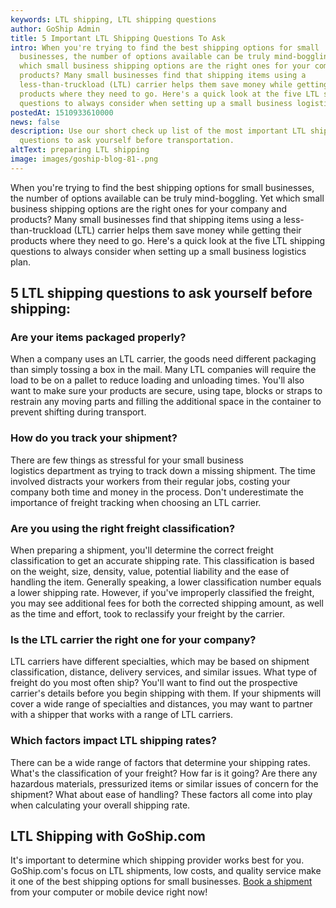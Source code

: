 ```yaml
---
keywords: LTL shipping, LTL shipping questions
author: GoShip Admin
title: 5 Important LTL Shipping Questions To Ask
intro: When you're trying to find the best shipping options for small
  businesses, the number of options available can be truly mind-boggling. Yet
  which small business shipping options are the right ones for your company and
  products? Many small businesses find that shipping items using a
  less-than-truckload (LTL) carrier helps them save money while getting their
  products where they need to go. Here's a quick look at the five LTL shipping
  questions to always consider when setting up a small business logistics plan.
postedAt: 1510933610000
news: false
description: Use our short check up list of the most important LTL shipping
  questions to ask yourself before transportation.
altText: preparing LTL shipping
image: images/goship-blog-81-.png
---
```

When you're trying to find the best shipping options for small businesses, the number of options available can be truly mind-boggling. Yet which small business shipping options are the right ones for your company and products? Many small businesses find that shipping items using a less-than-truckload (LTL) carrier helps them save money while getting their products where they need to go. Here's a quick look at the five LTL shipping questions to always consider when setting up a small business logistics plan.

5 LTL shipping questions to ask yourself before shipping:
---------------------------------------------------------

### **Are your items packaged properly?**

When a company uses an LTL carrier, the goods need different packaging than simply tossing a box in the mail. Many LTL companies will require the load to be on a pallet to reduce loading and unloading times. You'll also want to make sure your products are secure, using tape, blocks or straps to restrain any moving parts and filling the additional space in the container to prevent shifting during transport.

### **How do you track your shipment?**

There are few things as stressful for your small business logistics department as trying to track down a missing shipment. The time involved distracts your workers from their regular jobs, costing your company both time and money in the process. Don't underestimate the importance of freight tracking when choosing an LTL carrier.

### **Are you using the right freight classification?**

When preparing a shipment, you'll determine the correct freight classification to get an accurate shipping rate. This classification is based on the weight, size, density, value, potential liability and the ease of handling the item. Generally speaking, a lower classification number equals a lower shipping rate. However, if you've improperly classified the freight, you may see additional fees for both the corrected shipping amount, as well as the time and effort, took to reclassify your freight by the carrier.

### **Is the LTL carrier the right one for your company?**

LTL carriers have different specialties, which may be based on shipment classification, distance, delivery services, and similar issues. What type of freight do you most often ship? You'll want to find out the prospective carrier's details before you begin shipping with them. If your shipments will cover a wide range of specialties and distances, you may want to partner with a shipper that works with a range of LTL carriers.

### **Which factors impact LTL shipping rates?**

There can be a wide range of factors that determine your shipping rates. What's the classification of your freight? How far is it going? Are there any hazardous materials, pressurized items or similar issues of concern for the shipment? What about ease of handling? These factors all come into play when calculating your overall shipping rate.

LTL Shipping with GoShip.com
----------------------------

It's important to determine which shipping provider works best for you. GoShip.com's focus on LTL shipments, low costs, and quality service make it one of the best shipping options for small businesses. [Book a shipment](https://www.goship.com/) from your computer or mobile device right now!
